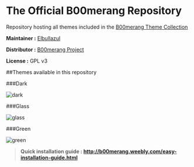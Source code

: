 # The Official B00merang Repository

Repository hosting all themes included in the [B00merang Theme Collection](http://b00merang.weebly.com/b00merang-collection.html)

**Maintainer :** [Elbullazul](https://github.com/elbullazul)

**Distributor :** [B00merang Project](https://github.com/B00merang-Project)

**License :** GPL v3

##Themes available in this repository

###Dark

![dark](http://b00merang.weebly.com/uploads/1/6/8/1/16813022/screenshot-2016-09-27-11-40-51.png)

###Glass

![glass](http://b00merang.weebly.com/uploads/1/6/8/1/16813022/140909810.png)

###Green

![green](http://b00merang.weebly.com/uploads/1/6/8/1/16813022/271897781.png)

> **Quick installation guide : http://b00merang.weebly.com/easy-installation-guide.html**
